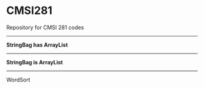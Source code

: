 CMSI281
=======

Repository for CMSI 281 codes

-------

**StringBag has ArrayList**

-------

**StringBag is ArrayList**

-------

WordSort
